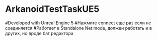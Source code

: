 # ArkanoidTestTaskUE5

#Developed with Unreal Engine 5
#Нажмите connect еще раз если не соединяется
#Работает в Standalone Net mode, должен работать и в других, но вроде баг редактора
